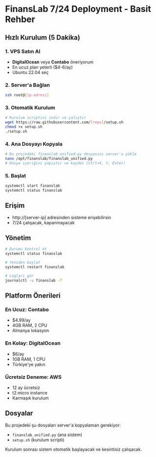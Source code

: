 # FinansLab 7/24 Deployment - Basit Rehber

## Hızlı Kurulum (5 Dakika)

### 1. VPS Satın Al
- **DigitalOcean** veya **Contabo** öneriyorum
- En ucuz plan yeterli ($4-6/ay)
- Ubuntu 22.04 seç

### 2. Server'a Bağlan
```bash
ssh root@[ip-adresi]
```

### 3. Otomatik Kurulum
```bash
# Kurulum scriptini indir ve çalıştır
wget https://raw.githubusercontent.com/[repo]/setup.sh
chmod +x setup.sh
./setup.sh
```

### 4. Ana Dosyayı Kopyala
```bash
# Bu projedeki finanslab_unified.py dosyasını server'a yükle
nano /opt/finanslab/finanslab_unified.py
# Dosya içeriğini yapıştır ve kaydet (Ctrl+X, Y, Enter)
```

### 5. Başlat
```bash
systemctl start finanslab
systemctl status finanslab
```

## Erişim
- http://[server-ip] adresinden sisteme erişebilirsin
- 7/24 çalışacak, kapanmayacak

## Yönetim
```bash
# Durumu kontrol et
systemctl status finanslab

# Yeniden başlat
systemctl restart finanslab

# Logları gör
journalctl -u finanslab -f
```

## Platform Önerileri

### En Ucuz: Contabo
- $4.99/ay
- 4GB RAM, 2 CPU
- Almanya lokasyon

### En Kolay: DigitalOcean  
- $6/ay
- 1GB RAM, 1 CPU
- Türkiye'ye yakın

### Ücretsiz Deneme: AWS
- 12 ay ücretsiz
- t2.micro instance
- Karmaşık kurulum

## Dosyalar
Bu projedeki şu dosyaları server'a kopyalaman gerekiyor:
- `finanslab_unified.py` (ana sistem)
- `setup.sh` (kurulum scripti)

Kurulum sonrası sistem otomatik başlayacak ve kesintisiz çalışacak.